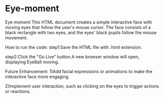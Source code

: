 # Eye-moment
Eye moment
This HTML document creates a simple interactive face with moving eyes that follow the user's mouse cursor. The face consists of a black rectangle with two eyes, and the eyes' black pupils follow the mouse movement.

How to run the code: step1:Save the HTML file with .html extension.

step2:Click the "Go Live" button.A new browser window will open, displaying EyeBall moving.

Future Enhancement: 1)Add facial expressions or animations to make the interactive face more engaging.

2)Implement user interaction, such as clicking on the eyes to trigger actions or reactions.
